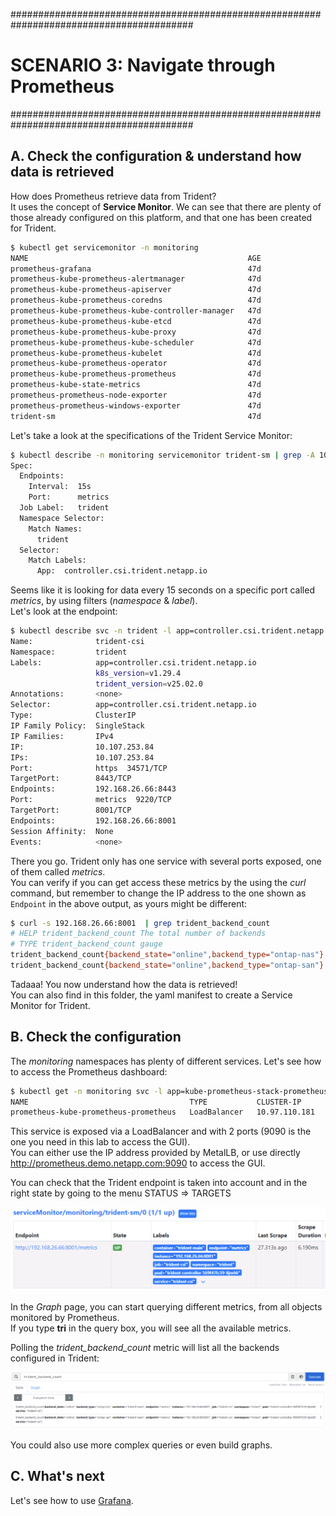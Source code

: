 #########################################################################################
# SCENARIO 3: Navigate through Prometheus
#########################################################################################

## A. Check the configuration & understand how data is retrieved

How does Prometheus retrieve data from Trident?  
It uses the concept of **Service Monitor**. We can see that there are plenty of those already configured on this platform, and that one has been created for Trident.  
```bash
$ kubectl get servicemonitor -n monitoring
NAME                                                 AGE
prometheus-grafana                                   47d
prometheus-kube-prometheus-alertmanager              47d
prometheus-kube-prometheus-apiserver                 47d
prometheus-kube-prometheus-coredns                   47d
prometheus-kube-prometheus-kube-controller-manager   47d
prometheus-kube-prometheus-kube-etcd                 47d
prometheus-kube-prometheus-kube-proxy                47d
prometheus-kube-prometheus-kube-scheduler            47d
prometheus-kube-prometheus-kubelet                   47d
prometheus-kube-prometheus-operator                  47d
prometheus-kube-prometheus-prometheus                47d
prometheus-kube-state-metrics                        47d
prometheus-prometheus-node-exporter                  47d
prometheus-prometheus-windows-exporter               47d
trident-sm                                           47d
```

Let's take a look at the specifications of the Trident Service Monitor:  
```bash
$ kubectl describe -n monitoring servicemonitor trident-sm | grep -A 10 Spec
Spec:
  Endpoints:
    Interval:  15s
    Port:      metrics
  Job Label:   trident
  Namespace Selector:
    Match Names:
      trident
  Selector:
    Match Labels:
      App:  controller.csi.trident.netapp.io
```

Seems like it is looking for data every 15 seconds on a specific port called _metrics_, by using filters (_namespace_ & _label_).  
Let's look at the endpoint:  
```bash
$ kubectl describe svc -n trident -l app=controller.csi.trident.netapp.io
Name:              trident-csi
Namespace:         trident
Labels:            app=controller.csi.trident.netapp.io
                   k8s_version=v1.29.4
                   trident_version=v25.02.0
Annotations:       <none>
Selector:          app=controller.csi.trident.netapp.io
Type:              ClusterIP
IP Family Policy:  SingleStack
IP Families:       IPv4
IP:                10.107.253.84
IPs:               10.107.253.84
Port:              https  34571/TCP
TargetPort:        8443/TCP
Endpoints:         192.168.26.66:8443
Port:              metrics  9220/TCP
TargetPort:        8001/TCP
Endpoints:         192.168.26.66:8001
Session Affinity:  None
Events:            <none>
```

There you go. Trident only has one service with several ports exposed, one of them called _metrics_.  
You can verify if you can get access these metrics by the using the _curl_ command, but remember to
change the IP address to the one shown as `Endpoint` in the above output, as yours might be different:
```bash
$ curl -s 192.168.26.66:8001  | grep trident_backend_count
# HELP trident_backend_count The total number of backends
# TYPE trident_backend_count gauge
trident_backend_count{backend_state="online",backend_type="ontap-nas"} 2
trident_backend_count{backend_state="online",backend_type="ontap-san"} 2
```

Tadaaa! You now understand how the data is retrieved!  
You can also find in this folder, the yaml manifest to create a Service Monitor for Trident.  

## B. Check the configuration

The _monitoring_ namespaces has plenty of different services. Let's see how to access the Prometheus dashboard:  
```bash
$ kubectl get -n monitoring svc -l app=kube-prometheus-stack-prometheus
NAME                                    TYPE           CLUSTER-IP      EXTERNAL-IP     PORT(S)                         AGE
prometheus-kube-prometheus-prometheus   LoadBalancer   10.97.110.181   192.168.0.210   9090:31923/TCP,8080:31912/TCP   47d
```

This service is exposed via a LoadBalancer and with 2 ports (9090 is the one you need in this lab to access the GUI).  
You can either use the IP address provided by MetalLB, or use directly http://prometheus.demo.netapp.com:9090 to access the GUI.

You can check that the Trident endpoint is taken into account and in the right state by going to the menu STATUS => TARGETS
<p align="center"><img src="../Images/Prometheus_Trident_status.png" width=768></p>  

In the _Graph_ page, you can start querying different metrics, from all objects monitored by Prometheus.  
If you type **tri** in the query box, you will see all the available metrics.  

Polling the _trident_backend_count_ metric will list all the backends configured in Trident:  
<p align="center"><img src="../Images/Prometheus_Trident_backend_count.png"></p>

You could also use more complex queries or even build graphs.  

## C. What's next

Let's see how to use [Grafana](../2_Grafana).

